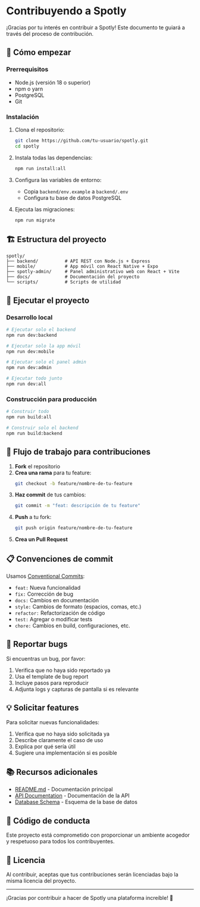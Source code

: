 # Contribuyendo a Spotly

¡Gracias por tu interés en contribuir a Spotly! Este documento te guiará a través del proceso de contribución.

## 🚀 Cómo empezar

### Prerrequisitos
- Node.js (versión 18 o superior)
- npm o yarn
- PostgreSQL
- Git

### Instalación
1. Clona el repositorio:
   ```bash
   git clone https://github.com/tu-usuario/spotly.git
   cd spotly
   ```

2. Instala todas las dependencias:
   ```bash
   npm run install:all
   ```

3. Configura las variables de entorno:
   - Copia `backend/env.example` a `backend/.env`
   - Configura tu base de datos PostgreSQL

4. Ejecuta las migraciones:
   ```bash
   npm run migrate
   ```

## 🏗️ Estructura del proyecto

```
spotly/
├── backend/          # API REST con Node.js + Express
├── mobile/           # App móvil con React Native + Expo
├── spotly-admin/     # Panel administrativo web con React + Vite
├── docs/             # Documentación del proyecto
└── scripts/          # Scripts de utilidad
```

## 🧪 Ejecutar el proyecto

### Desarrollo local
```bash
# Ejecutar solo el backend
npm run dev:backend

# Ejecutar solo la app móvil
npm run dev:mobile

# Ejecutar solo el panel admin
npm run dev:admin

# Ejecutar todo junto
npm run dev:all
```

### Construcción para producción
```bash
# Construir todo
npm run build:all

# Construir solo el backend
npm run build:backend
```

## 📝 Flujo de trabajo para contribuciones

1. **Fork** el repositorio
2. **Crea una rama** para tu feature:
   ```bash
   git checkout -b feature/nombre-de-tu-feature
   ```
3. **Haz commit** de tus cambios:
   ```bash
   git commit -m "feat: descripción de tu feature"
   ```
4. **Push** a tu fork:
   ```bash
   git push origin feature/nombre-de-tu-feature
   ```
5. **Crea un Pull Request**

## 📋 Convenciones de commit

Usamos [Conventional Commits](https://www.conventionalcommits.org/):

- `feat:` Nueva funcionalidad
- `fix:` Corrección de bug
- `docs:` Cambios en documentación
- `style:` Cambios de formato (espacios, comas, etc.)
- `refactor:` Refactorización de código
- `test:` Agregar o modificar tests
- `chore:` Cambios en build, configuraciones, etc.

## 🐛 Reportar bugs

Si encuentras un bug, por favor:

1. Verifica que no haya sido reportado ya
2. Usa el template de bug report
3. Incluye pasos para reproducir
4. Adjunta logs y capturas de pantalla si es relevante

## 💡 Solicitar features

Para solicitar nuevas funcionalidades:

1. Verifica que no haya sido solicitada ya
2. Describe claramente el caso de uso
3. Explica por qué sería útil
4. Sugiere una implementación si es posible

## 📚 Recursos adicionales

- [README.md](README.md) - Documentación principal
- [API Documentation](docs/api.md) - Documentación de la API
- [Database Schema](docs/database.md) - Esquema de la base de datos

## 🤝 Código de conducta

Este proyecto está comprometido con proporcionar un ambiente acogedor y respetuoso para todos los contribuyentes.

## 📄 Licencia

Al contribuir, aceptas que tus contribuciones serán licenciadas bajo la misma licencia del proyecto.

---

¡Gracias por contribuir a hacer de Spotly una plataforma increíble! 🎉
